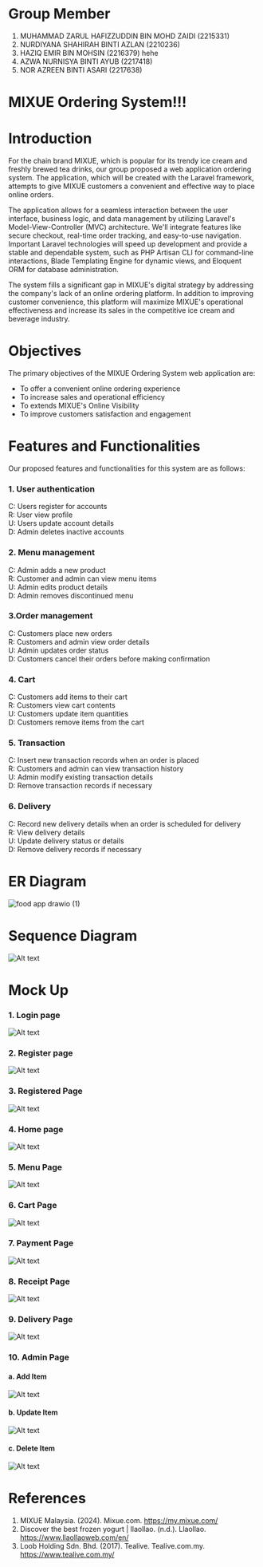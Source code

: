 # Group Member
1. MUHAMMAD ZARUL HAFIZZUDDIN BIN MOHD ZAIDI (2215331)
2. NURDIYANA SHAHIRAH BINTI AZLAN (2210236)
3. HAZIQ EMIR BIN  MOHSIN (2216379) hehe
4. AZWA NURNISYA BINTI AYUB (2217418)
5. NOR AZREEN BINTI ASARI (2217638)

# MIXUE Ordering System!!!

# Introduction

For the chain brand MIXUE, which is popular for its trendy ice cream and freshly brewed tea drinks, our group proposed a web application ordering system. The application, which will be created with the Laravel framework, attempts to give MIXUE customers a convenient and effective way to place online orders.

The application allows for a seamless interaction between the user interface, business logic, and data management by utilizing Laravel's Model-View-Controller (MVC) architecture. We'll integrate features like secure checkout, real-time order tracking, and easy-to-use navigation. Important Laravel technologies will speed up development and provide a stable and dependable system, such as PHP Artisan CLI for command-line interactions, Blade Templating Engine for dynamic views, and Eloquent ORM for database administration.

The system fills a significant gap in MIXUE's digital strategy by addressing the company's lack of an online ordering platform. In addition to improving customer convenience, this platform will maximize MIXUE's operational effectiveness and increase its sales in the competitive ice cream and beverage industry.


# Objectives

The primary objectives of the MIXUE Ordering System web application are:

- To offer a convenient online ordering experience
- To increase sales and operational efficiency
- To extends MIXUE's Online Visibility
- To improve customers satisfaction and engagement




# Features and Functionalities
Our proposed features and functionalities for this system are as follows:
### 1. User authentication
C: Users register for accounts </br>
R: User view profile </br>
U: Users update account details </br>
D: Admin deletes inactive accounts 
### 2. Menu management
C: Admin adds a new product </br>
R: Customer and admin can view menu items </br>
U: Admin edits product details </br>
D: Admin removes discontinued menu </br>
### 3.Order management
C: Customers place new orders </br>
R: Customers and admin view order details </br>
U: Admin updates order status </br>
D: Customers cancel their orders before making confirmation
### 4. Cart 
C: Customers add items to their cart </br>
R: Customers view cart contents </br>
U: Customers update item quantities </br>
D: Customers remove items from the cart
### 5. Transaction
C: Insert new transaction records when an order is placed </br>
R: Customers and admin can view transaction history </br>
U: Admin modify existing transaction details </br>
D: Remove transaction records if necessary 
### 6. Delivery
C: Record new delivery details when an order is scheduled for delivery </br>
R: View delivery details </br>
U: Update delivery status or details </br>
D: Remove delivery records if necessary


# ER Diagram
![food app drawio (1)](https://github.com/user-attachments/assets/9038ca9d-9a92-49ee-8e76-fe1e14c8933e)

# Sequence Diagram
![Alt text](seqDiagram.jpeg?raw=true)

# Mock Up
### 1. Login page
![Alt text](mixue_login.png?raw=true)
### 2. Register page
![Alt text](mixue_register.png?raw=true)
### 3. Registered Page
![Alt text](mixue_register2.png?raw=true)
### 4. Home page
![Alt text](mixuehome.png?raw=true)
### 5. Menu Page
![Alt text](mixuemenu.png?raw=true)
### 6. Cart Page
![Alt text](mixuecart.png?raw=true)
### 7. Payment Page
![Alt text](mixuepayment.png?raw=true)
### 8. Receipt Page
![Alt text](mixuereceipt.png?raw=true)
### 9. Delivery Page
![Alt text](mixuedelivery.png?raw=true)
### 10. Admin Page
#### a. Add Item
![Alt text](ADMIN_DASHBOARD(ADD).png?raw=true)
#### b. Update Item
![Alt text](ADMIN_DASHBOARD(UPDATE).png?raw=true)
#### c. Delete Item
![Alt text](ADMIN_DASHBOARD(DELETE).png?raw=true)

# References
1. MIXUE Malaysia. (2024). Mixue.com. https://my.mixue.com/
2. Discover the best frozen yogurt | llaollao. (n.d.). Llaollao. https://www.llaollaoweb.com/en/
3. Loob Holding Sdn. Bhd. (2017). Tealive. Tealive.com.my. https://www.tealive.com.my/
‌

